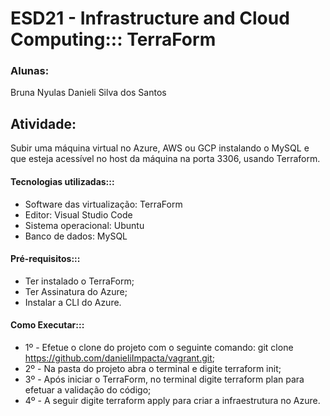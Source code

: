 # ESD21 - Infrastructure and Cloud Computing::: TerraForm

### Alunas: 
Bruna Nyulas
Danieli Silva dos Santos

## Atividade:
Subir uma máquina virtual no Azure, AWS ou GCP instalando o MySQL e que esteja acessível no host da máquina na porta 3306, usando Terraform. 

#### Tecnologias utilizadas:::
* Software das virtualização: TerraForm
* Editor: Visual Studio Code
* Sistema operacional: Ubuntu
* Banco de dados: MySQL

#### Pré-requisitos:::
* Ter instalado o TerraForm;
* Ter Assinatura do Azure;
* Instalar a CLI do Azure.

#### Como Executar:::
* 1º - Efetue o clone do projeto com o seguinte comando: git clone https://github.com/danieliImpacta/vagrant.git;
* 2º - Na pasta do projeto abra o terminal e digite terraform init;
* 3º - Após iniciar o TerraForm, no terminal digite terraform plan para efetuar a validação do código;
* 4º - A seguir digite terraform apply para criar a infraestrutura no Azure.

